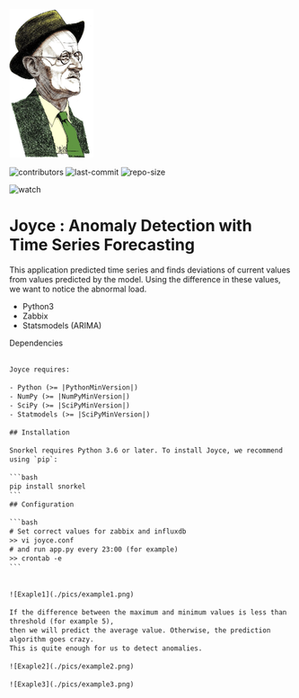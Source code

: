 <img src="pics/logo.png" width="150"/>

![contributors](https://img.shields.io/github/contributors/tesemnikov-av/pelevin-recomendation-bot) ![last-commit](https://img.shields.io/github/last-commit/tesemnikov-av/Pelevin-recomendation-bot) ![repo-size](https://img.shields.io/github/repo-size/tesemnikov-av/Pelevin-recomendation-bot)

![watch](https://img.shields.io/github/watchers/tesemnikov-av/Pelevin-recomendation-bot?style=social) 



# Joyce : Anomaly Detection with Time Series Forecasting

This application predicted time series and finds deviations of current values from values predicted by the model. Using the difference in these values, we want to notice the abnormal load.

- Python3
- Zabbix
- Statsmodels (ARIMA)

Dependencies
~~~~~~~~~~~~

Joyce requires:

- Python (>= |PythonMinVersion|)
- NumPy (>= |NumPyMinVersion|)
- SciPy (>= |SciPyMinVersion|)
- Statmodels (>= |SciPyMinVersion|)

## Installation

Snorkel requires Python 3.6 or later. To install Joyce, we recommend using `pip`:

```bash
pip install snorkel
```
## Configuration

```bash
# Set correct values for zabbix and influxdb 
>> vi joyce.conf
# and run app.py every 23:00 (for example)
>> crontab -e
```


![Exaple1](./pics/example1.png)
    
If the difference between the maximum and minimum values is less than threshold (for example 5), 
then we will predict the average value. Otherwise, the prediction algorithm goes crazy.
This is quite enough for us to detect anomalies.

![Exaple2](./pics/example2.png)
 
![Exaple3](./pics/example3.png)
